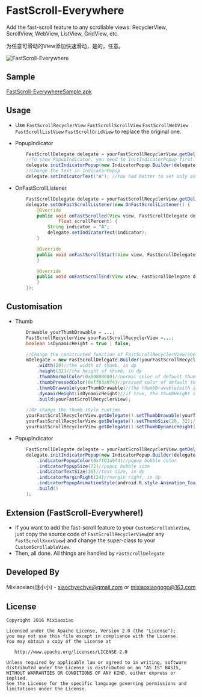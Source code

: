 FastScroll-Everywhere
===============

Add the fast-scroll feature to any scrollable views: RecyclerView, ScrollView, WebView, ListView, GridView, etc.

为任意可滑动的View添加快速滑动，是的，任意。

![FastScroll-Everywhere](https://raw.github.com/Mixiaoxiao/FastScroll-Everywhere/master/Screenshots/FastScroll-Everywhere.jpg) 


Sample 
-----

[FastScroll-EverywhereSample.apk](https://raw.github.com/Mixiaoxiao/FastScroll-Everywhere/master/FastScroll-Everywhere-Sample.apk)


Usage 
-----

* Use `FastScrollRecyclerView` `FastScrollScrollView`  `FastScrollWebView`  `FastScrollListView` `FastScrollGridView`  to replace the original one.

* PopupIndicator
	```java
		FastScrollDelegate delegate = yourFastScrollRecyclerView.getDelegate();
		//To show PopupIndicator, you need to initIndicatorPopup first. There is no PopupIndicator by default, to avoid wasting memory.
		delegate.initIndicatorPopup(new IndicatorPopup.Builder(delegate));//create a default IndicatorPopup
		//Change the text in IndicatorPopup
		delegate.setIndicatorText("A"); //You had better to set only one char or use small textSize.
	```

* OnFastScrollListener
	```java
		FastScrollDelegate delegate = yourFastScrollRecyclerView.getDelegate();
		delegate.setOnFastScrollListener(new OnFastScrollListener() {
			@Override
			public void onFastScrolled(View view, FastScrollDelegate delegate, int touchDeltaY, int viewScrollDeltaY,
					float scrollPercent) {
				String indicator = "A";
				delegate.setIndicatorText(indicator);
			}

			@Override
			public void onFastScrollStart(View view, FastScrollDelegate delegate) {
			}

			@Override
			public void onFastScrollEnd(View view, FastScrollDelegate delegate) {
			}
		});
	```


Customisation
-----

* Thumb
	```java
		Drawable yourThumbDrawable = ...;
		FastScrollRecyclerView yourFastScrollRecyclerView =...; 
		boolean isDynamicHeight = true | false;
	
		//Change the constructed function of FastScrollRecyclerView(see the source code)
		mDelegate = new FastScrollDelegate.Builder(yourFastScrollRecyclerView)
			.width(20)//the width of thumb, in dp
			.height(32)//the height of thumb, in dp
			.thumbNormalColor(0x80808080)//normal color of default thumbDrawable
			.thumbPressedColor(0xff03a9f4)//pressed color of default thumbDrawable
			.thumbDrawable(yourThumbDrawable)//the thumbDrawable(with state_pressed)
			.dynamicHeight(isDynamicHeight)//if true, the thumbHeight is computed by visible-percent of view and min-height is thumbHeight you set.
			.build(yourFastScrollRecyclerView);
	
		//Or change the thumb style runtime
		yourFastScrollRecyclerView.getDelegate().setThumbDrawable(yourThumbDrawable);//set the thumbDrawable(with state_pressed)
		yourFastScrollRecyclerView.getDelegate().setThumbSize(20, 32);//set the thumb size, in dp
		yourFastScrollRecyclerView.getDelegate().setThumbDynamicHeight(isDynamicHeight);
	```

* PopupIndicator
	```java
		FastScrollDelegate delegate = yourFastScrollRecyclerView.getDelegate();
		delegate.initIndicatorPopup(new IndicatorPopup.Builder(delegate)
			.indicatorPopupColor(0xff03a9f4)//popup bubble color
			.indicatorPopupSize(72)//popup bubble size
			.indicatorTextSize(36)//text size, in dp
			.indicatorMarginRight(24)//margin right, in dp
			.indicatorPopupAnimationStyle(android.R.style.Animation_Toast)//animation style (parent is android:Animation, you should change windowEnter/ExitAnimation) 
			.build()
		);
	```	

Extension (FastScroll-Everywhere!)
-----

* If you want to add the fast-scroll feature to your `CustomScrollableView`, just copy the source code of `FastScrollRecyclerView`(or any `FastScrollXxxxView`) and change the super-class to your `CustomScrollableView`.
* Then, all done. All things are handled by `FastScrollDelegate`


Developed By
------------

Mixiaoxiao(谜小小) - <xiaochyechye@gmail.com> or <mixiaoxiaogogo@163.com>



License
-----------

    Copyright 2016 Mixiaoxiao

    Licensed under the Apache License, Version 2.0 (the "License");
    you may not use this file except in compliance with the License.
    You may obtain a copy of the License at

       http://www.apache.org/licenses/LICENSE-2.0

    Unless required by applicable law or agreed to in writing, software
    distributed under the License is distributed on an "AS IS" BASIS,
    WITHOUT WARRANTIES OR CONDITIONS OF ANY KIND, either express or implied.
    See the License for the specific language governing permissions and
    limitations under the License.

